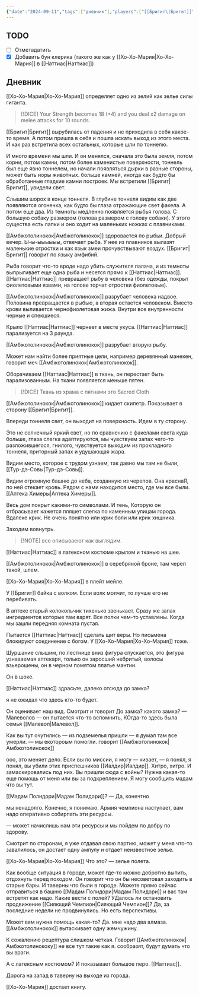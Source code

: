 ```yaml
---
{"date":"2024-09-11","tags":["дневник"],"players":["[[Бригит\|Бригит]]","[[Амбжотолинокок\|Амбжотолинокок]]","[[Наттиас\|Наттиас]]","[[Хо-Хо-Мария\|Хо-Хо-Мария]]"],"campaign":"GG Dungeon","world-date":null,"world-time-start":null,"dg-publish":true,"previous-session":"[[5 сентября 2024]]","next-session":null,"permalink":"/11-sentyabrya-2024/","dgPassFrontmatter":true}
---
```



## TODO
- [ ] Отметадатить
- [x] Добавить бун клерика (такого же как у [[Хо-Хо-Мария\|Хо-Хо-Мария]] в [[Наттиас\|Наттиас]])

## Дневник
[[Хо-Хо-Мария\|Хо-Хо-Мария]] определяет одно из зелий как зелье силы гиганта.

> [!DICE] Your Strength becomes 18 (+4) and you deal x2 damage  on melee attacks for 10 rounds.

[[Бригит\|Бригит]] вырубилась от падения и не приходила в себя какое-то время. А потом пришла в себя и пошла искать выход из этого места. И как раз встретила всех остальных, которые шли по тоннелю. 

И много времени мы шли. И он менялся, сначала это была земля, потом корни, потом камни, потом более каменистые поверхности, тоннель был еще явно тоннелем, но начали появляться дырки в разные стороны, может быть норы животных. больше камней, иногда как будто бы обработанные гладкие камни построек. Мы встретили [[Бригит\|Бригит]], увидели свет. 

Слышим шорох в конце тоннеля. В глубине тоннеля видим как две появляются огонечка, как будто бы глаза отражающие свет факела. А потом еще два. Из темноты медленно появляется рыбья голова. С большую собаку размером (голова размером с голову собаки). У этого существа есть лапки и оно ходит на маленьких ножках с плавниками. 

[[Амбжотолинокок\|Амбжотолинокок]] здоровается по рыбьи. Добрый вечер. Ы-ы-ыыыыыы, отвечает рыба. У нее из плавников вылазят маленькие отростки и как язык змеи прочувствывают воздух. [[Бригит\|Бригит]] говорит по языку амфибий. 

Рыба говорит что-то вроде надо убить служителя палача, и из темноты выпрыгивает еще одна рыба и несется прямо к [[Наттиас\|Наттиас]]. [[Наттиас\|Наттиас]] превращает рыбу в человека (без одежды, покрыт фиолетовыми язвами, на голове торчат отростки фиолетовые).

[[Амбжотолинокок\|Амбжотолинокок]] разрубает человека надвое. Половина превращается в рыбью, а вторая остается человеком. Вместо крови выливается чернофиолетовая жижа. Внутри все внутренности черные и спекшиеся. 

Крыло [[Наттиас\|Наттиас]] чернеет в месте укуса. [[Наттиас\|Наттиас]] парализуется на 3 раунда. 

[[Амбжотолинокок\|Амбжотолинокок]] разрубает вторую рыбу.

Может нам найти более приятные цели, например деревянный манекен, говорит меч [[Амбжотолинокок\|Амбжотолинокок]].

Оборачиваем [[Наттиас\|Наттиас]] в ткань, он перестает быть парализованным. На ткани появляется меньше пятен.


> [!DICE] Ткань из храма с пятнами это
> Sacred Cloth

[[Амбжотолинокок\|Амбжотолинокок]] кидает скипетр. 
Показывает в сторону [[Бригит\|Бригит]].

Впереди тоннеля свет, он выходит на поверхность. Идем в ту сторону. 

Это не солнечный яркий свет, но по сравнению с факелами света куда больше, глаза слегка адаптируются, мы чувствуем запах чего-то разложившегося, гнилого, чувствуется выходим из прохладного тоннеля, приторный запах и удушающая жара. 

Видим место, которое с трудом узнаем, так давно мы там не были, [[Тур-дэ-Совы\|Тур-дэ-Совы]].

Видим огромную башню до неба, созданную из черепов. Она краснаЯ, по ней стекает кровь. Рядом с нами находится место, где мы все были. [[Аптека Химеры\|Аптека Химеры]]. 

Весь дом покрыт какими-то символами. И тень, Которую он отбрасывает кажется пляшет слегка по каменным улицам города. Вдалеке крик. Не очень понятно или крик боли или крик хищника. 

Заходим вовнутрь. 

> [!NOTE] все описываеют как выглядим. 

[[Наттиас\|Наттиас]] в латексном костюме крылом и тканью на шее.

[[Амбжотолинокок\|Амбжотолинокок]] в серебряной броне, там череп такой, шлем.

[[Хо-Хо-Мария\|Хо-Хо-Мария]] в плейт мейле.

У [[Бригит]] байка с волком. Если волк молчит, то лучше его не перебивать. 

В аптеке старый колокольчик тихенько звенькает. Сразу же запах ингредиентов которые там варят. Все полки чем-то уставлены. Когда мы зашли передняя комната пустая. 

Пытается [[Наттиас\|Наттиас]] сделать щит веры. Но письмена блокируют соединение с богом. У [[Хо-Хо-Мария\|Хо-Хо-Мария]] тоже.

Шуршание слышим, по лестнице вниз фигура спускается, это фигура узнаваемая аптекаря, только он заросший небритый, волосы взьерошены, он в черном помятом платье мантии. 

Он в шоке. 

[[Наттиас\|Наттиас]] здрасьте, далеко отсюда до замка?

я не ожидал что здесь кто-то будет. 

Он оценивает наш вид. Смотрит и говорит До замка? какого замка? — Малеволов — он пытается что-то вспомнить, КОгда-то здесь была семья [[Малевол\|Малевол]]. 

Как   вы тут очутились — из подземелья пришли — я думал там все умерли. — мы екотороым помогли. говорит [[Амбжотолинокок\|Амбжотолинокок]]


ооо, это меняет дело. Если вы по миссии, я могу — кивает, — я понял, я понял, вы убили этих приспешников [[Иалдир\|Иалдир]]. Хитро, хитро. И замаскировались под них. Вы пришли сюда с войны? Нужна какая-то еще помощь от меня или вы за подкреплением. Я могу сообщить мадам что вы тут.

[[Мадам Полидори\|Мадам Полидори]]? — Да, конечтно

мы ненадолго. Конечно, я понимаю. Армия чемпиона наступает, вам надо оперативно собирпать эти ресурсы. 

— может начислишь нам эти ресурсы и мы пойдем по добру по здорову. 

Смотрит по сторонам, я уже отдавал свою партию, может у меня что-то завалилось, он достает одну ампулу и отдает неизвестное зелье.

[[Хо-Хо-Мария\|Хо-Хо-Мария]] Что это? — зелье полета. 

Как вообще ситуация в городе, может где-то можно добротно выпить, отдохнуть перед походом. Он говорит что он бы несоветовал заходить в старые бары. И таверны что были в городе. Можете прямо сейчас отправиться в башню [[Мадам Полидори\|Мадам Полидори]] и вас там встретят как надо. Какие вести с полей? УДалось ли остановить продвижение [[Сияющий Чемпион\|Сияющий Чемпион]]? Да, за последние недели не продвинулись. Но есть перспективы. 

Может вам нужна помощь какая-то? Да. мне надо два алмаза. [[Амбжотолинокок]] вытаскивает одну жемчужину. 

К сожалению рецептура слишком четкая. Говорит [[Амбжотолинокок\|Амбжотолинококу]] не все тут такие как я. сообразят, будут думать что вы враги. 

А с латексным костюмом? И показывает большое перо. [[Наттиас]].

Дорога на запад в таверну на выходе из города. 

[[Хо-Хо-Мария]] достает книгу. 